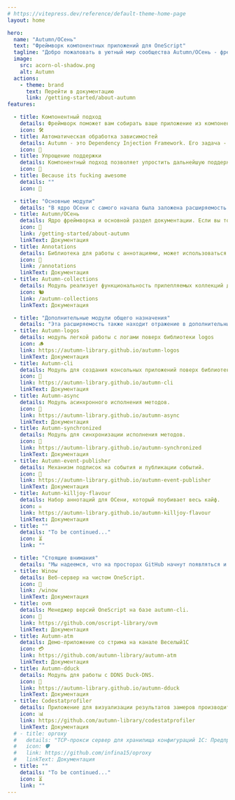 ```yaml
---
# https://vitepress.dev/reference/default-theme-home-page
layout: home

hero:
  name: "Autumn/ОСень"
  text: "Фреймворк компонентных приложений для OneScript"
  tagline: "Добро пожаловать в уютный мир сообщества Autumn/ОСень - фреймворка для создания приложений на OneScript с применением подходов Dependency Injection и Inversion of Control."
  image:
    src: acorn-ol-shadow.png
    alt: Autumn
  actions:
    - theme: brand
      text: Перейти в документацию
      link: /getting-started/about-autumn
features:

  - title: Компонентный подход
    details: Фреймворк поможет вам собирать ваше приложение из компонентов, без необходимости заниматься их собственным созданием или настройкой
    icon: 🛠️
  - title: Автоматическая обработка зависимостей
    details: Autumn - это Dependency Injection Framework. Его задача - исключение необходимости разработчику следить за составом, количеством и порядком параметров конструирования при создании новых объектов с зависимостями
    icon: 🤖
  - title: Упрощение поддержки
    details: Компонентный подход позволяет упростить дальнейшую поддержку проекта благодаря сохранению ПЕО (Принципа Единой Ответственности)
    icon: 🙂
  - title: Because its fucking awesome
    details: ""
    icon: 🤩

  - title: "Основные модули"
    details: "В ядро ОСени с самого начала была заложена расширяемость. Само ядро состоит из нескольких связанных между собой модулей:"
  - title: Autumn/ОСень
    details: Ядро фреймворка и основной раздел документации. Если вы только начинаете знакомство с ОСенью, то начните с этого раздела.
    icon: 🍂
    link: /getting-started/about-autumn
    linkText: Документация
  - title: Annotations
    details: Библиотека для работы с аннотациями, может использоваться отдельно от экосистемы ОСени
    icon: 🍁
    link: /annotations
    linkText: Документация
  - title: Autumn-collections
    details: Модуль реализует функциональность прилепляемых коллекций для ОСени.
    icon: 🐿️
    link: /autumn-collections
    linkText: Документация

  - title: "Дополнительные модули общего назначения"
    details: "Эта расширяемость также находит отражение в дополнительных модулях, которые расширяют возможности фреймфорка:"
  - title: Autumn-logos
    details: модуль легкой работы с логами поверх библиотеки logos
    icon: 🪵
    link: https://autumn-library.github.io/autumn-logos
    linkText: Документация
  - title: Autumn-cli
    details: Модуль для создания консольных приложений поверх библиотеки cli
    icon: 🍄
    link: https://autumn-library.github.io/autumn-cli
    linkText: Документация
  - title: Autumn-async
    details: Модуль асинхронного исполнения методов.
    icon: 🔀
    link: https://autumn-library.github.io/autumn-async
    linkText: Документация
  - title: Autumn-synchronized
    details: Модуль для синхронизации исполнения методов.
    icon: 🚦
    link: https://autumn-library.github.io/autumn-synchronized
    linkText: Документация
  - title: Autumn-event-publisher
    details: Механизм подписок на события и публикации событий.
    icon: 📰
    link: https://autumn-library.github.io/autumn-event-publisher
    linkText: Документация
  - title: Autumn-killjoy-flavour
    details: Набор аннотаций для ОСени, который поубивает весь кайф.
    icon: ☠️
    link: https://autumn-library.github.io/autumn-killjoy-flavour
    linkText: Документация
  - title: ""
    details: "To be continued..."
    icon: ⏳️
    link: ""

  - title: "Стоящие внимания"
    details: "Мы надеемся, что на просторах GitHub начнут появляться и другие библиотеки и приложения на базе ОСени:"
  - title: Winow
    details: Веб-сервер на чистом OneScript.
    icon: 🍷
    link: /winow
    linkText: Документация
  - title: ovm
    details: Менеджер версий OneScript на базе autumn-cli.
    icon: 🦫
    link: https://github.com/oscript-library/ovm
    linkText: Документация
  - title: Autumn-atm
    details: Демо-приложение со стрима на канале Веселый1С
    icon: 💳
    link: https://github.com/autumn-library/autumn-atm
    linkText: Документация
  - title: Autumn-dduck
    details: Модуль для работы с DDNS Duck-DNS.
    icon: 🦆
    link: https://autumn-library.github.io/autumn-dduck
    linkText: Документация
  - title: Сodestatprofiler
    details: Приложение для визуализации результатов замеров производительности OneScript.
    icon: 📊
    link: https://github.com/autumn-library/codestatprofiler
    linkText: Документация
  # - title: oproxy
  #   details: "TCP-прокси сервер для хранилища конфигураций 1С: Предприятие 8"
  #   icon: 🛡️
  #   link: https://github.com/infina15/oproxy
  #   linkText: Документация
  - title: ""
    details: "To be continued..."
    icon: ⏳️
    link: ""
---
```


